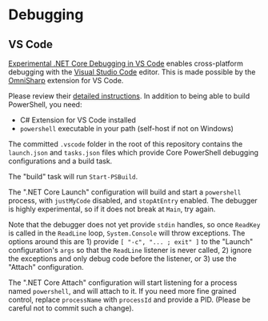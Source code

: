 Debugging
=========

VS Code
-------

[Experimental .NET Core Debugging in VS Code][core-debug] enables
cross-platform debugging with the [Visual Studio Code][vscode] editor.
This is made possible by the [OmniSharp][] extension for VS Code.

Please review their [detailed instructions][vscclrdebugger]. In
addition to being able to build PowerShell, you need:

- C# Extension for VS Code installed
- `powershell` executable in your path (self-host if not on Windows)

The committed `.vscode` folder in the root of this repository contains
the `launch.json` and `tasks.json` files which provide Core PowerShell
debugging configurations and a build task.

The "build" task will run `Start-PSBuild`.

The ".NET Core Launch" configuration will build and start a
`powershell` process, with `justMyCode` disabled, and `stopAtEntry`
enabled. The debugger is highly experimental, so if it does not break
at `Main`, try again.

Note that the debugger does not yet provide `stdin` handles, so once
`ReadKey` is called in the `ReadLine` loop, `System.Console` will
throw exceptions. The options around this are 1) provide
`[ "-c", "... ; exit" ]` to the "Launch" configuration's `args` so
that the `ReadLine` listener is never called, 2) ignore the exceptions
and only debug code before the listener, or 3) use the "Attach"
configuration.

The ".NET Core Attach" configuration will start listening for a
process named `powershell`, and will attach to it. If you need more
fine grained control, replace `processName` with `processId` and
provide a PID. (Please be careful not to commit such a change).

[core-debug]: https://blogs.msdn.microsoft.com/visualstudioalm/2016/03/10/experimental-net-core-debugging-in-vs-code/
[vscode]: https://code.visualstudio.com/
[OmniSharp]: https://github.com/OmniSharp/omnisharp-vscode
[vscclrdebugger]: http://aka.ms/vscclrdebugger
